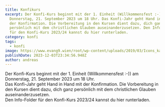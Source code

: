 ```yaml
---
title: Konfikurs
excerpt: Der Konfi-Kurs beginnt mit der 1. Einheit (Willkommensfest :-)) am
  Donnerstag, 21. September 2023 um 18 Uhr. Das Konfi-Jahr geht Hand in Hand mit
  der Konfirmation. Die Vorbereitung in den Kursen dient dazu, dich ganz
  persönlich mit dem christlichen Glauben auseinanderzusetzen. Den Info-Folder
  für den Konfi-Kurs 2023/24 kannst du hier runterladen.
category: konfi
tags:
  - konfi
image: https://www.evang9.wien/root/wp-content/uploads/2019/03/Icons_kasualien-05-1024x1024.png
publishDate: 2023-12-03T23:34:56.948Z
author: andreas
---
```

Der Konfi-Kurs beginnt mit der 1. Einheit (Willkommensfest :-)) am Donnerstag, 21. September 2023 um 18 Uhr.\
Das Konfi-Jahr geht Hand in Hand mit der Konfirmation. Die Vorbereitung in den Kursen dient dazu, dich ganz persönlich mit dem christlichen Glauben auseinanderzusetzen. \
Den Info-Folder für den Konfi-Kurs 2023/24 kannst du hier runterladen.